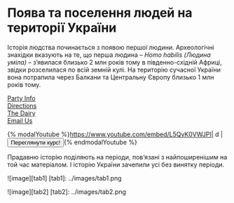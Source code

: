 Поява та поселення людей на території України
=============================================
Історія людства починається з появою першої людини. Археологічні
знахідки вказують на те, що перша людина – *Homo habilis (Людина
уміла)* – з’явилася близько 2 млн років тому в південно-східній Африці,
звідки розселилася по всій земній кулі. На територію сучасної України
вона потрапила через Балкани та Центральну Європу близько 1 млн років
тому.

<div id="ballMenuContainer">
<div id="menuBall1" class="menuBall">
  <a href="#" class="ball blueball">
    <div class="menuText">
        Party Info
    </div>
  </a>
</div>

<div id="menuBall2" class="menuBall">
	<a href="#" class="ball redball">
    <div class="menuText">
        Directions
    </div>
  </a>
</div>

<div id="menuBall3" class="menuBall">
	<a href="#" class="ball greenball">
    <div class="menuText">
        The Dairy
    </div>
  </a>
</div>

<div id="menuBall4" class="menuBall">
	<a href="#" class="ball yellowball">
    <div class="menuText">
        Email Us
    </div>
  </a>
</div>
</div>


{% modalYoutube %}https://www.youtube.com/embed/L5QvK0VWJPI|
d
|<a href="https://study.ed-era.com/courses/EdEra/H101/h101/about?_ga=1.7854647.469818367.1423866830"><button class="but">Переглянути курс!</button></a>{% endmodalYoutube %} 


Прадавню історію поділяють на періоди, пов’язані з найпоширенішим на той
час матеріалом. І історію України зачепили усі без винятку періоди.


![image][tab1]
[tab1]: ../images/tab1.png



![image][tab2]
[tab2]: ../images/tab2.png
